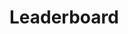 # Leaderboard

<script src="/js/leaderboard.js"></script>
<div id="js-leaderboard" style="width: 100%; height: 60vh;" class="ag-theme-quartz-dark"></div>
